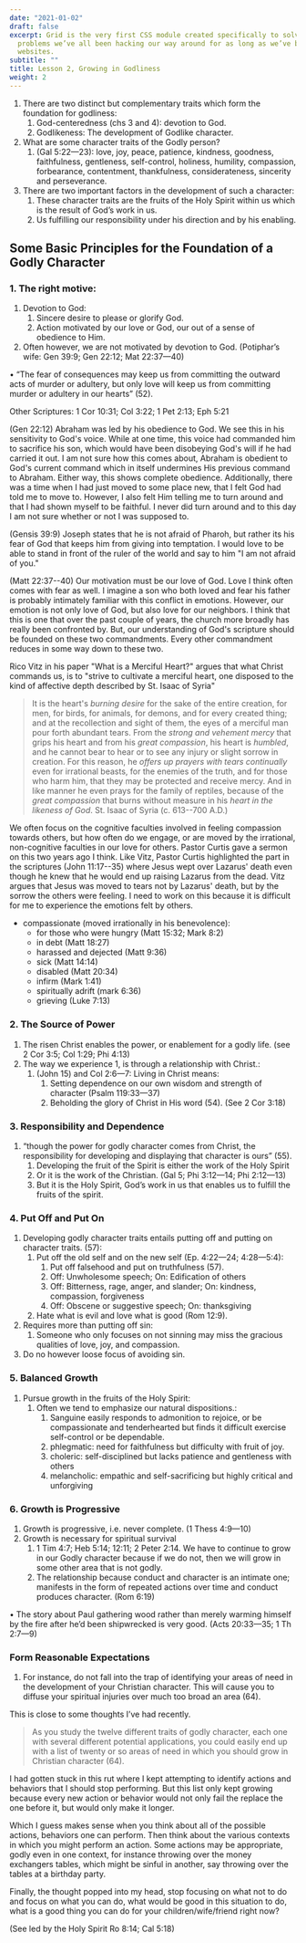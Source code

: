 ```yaml
---
date: "2021-01-02"
draft: false
excerpt: Grid is the very first CSS module created specifically to solve the layout
  problems we’ve all been hacking our way around for as long as we’ve been making
  websites.
subtitle: ""
title: Lesson 2, Growing in Godliness
weight: 2
---
```


1. There are two distinct but complementary traits which form the foundation for godliness:
   1. God-centeredness (chs 3 and 4): devotion to God.
   2. Godlikeness: The development of Godlike character.
2. What are some character traits of the Godly person?
   1. (Gal 5:22—23): love, joy, peace, patience, kindness, goodness, faithfulness, gentleness, self-control, holiness, humility, compassion, forbearance, contentment, thankfulness, considerateness, sincerity and perseverance.
3. There are two important factors in the development of such a character:
   1. These character traits are the fruits of the Holy Spirit within us which is the result of God’s work in us.
   2. Us fulfilling our responsibility under his direction and by his enabling.

## Some Basic Principles for the Foundation of a Godly Character

### 1. The right motive:

1. Devotion to God:
   1. Sincere desire to please or glorify God.
   2. Action motivated by our love or God, our out of a sense of obedience to Him.
2. Often however, we are not motivated by devotion to God. (Potiphar’s wife: Gen 39:9; Gen 22:12; Mat 22:37—40)

• “The fear of consequences may keep us from committing the outward acts of murder or adultery, but only love will keep us from committing murder or adultery in our hearts” (52).

Other Scriptures: 1 Cor 10:31; Col 3:22; 1 Pet 2:13; Eph 5:21

(Gen 22:12) Abraham was led by his obedience to God. We see this in his sensitivity to God's voice. While at one time, this voice had commanded him to sacrifice his son, which would have been disobeying God's will if he had carried it out. I am not sure how this comes about, Abraham is obedient to God's current command which in itself undermines His previous command to Abraham. Either way, this shows complete obedience. Additionally, there was a time when I had just moved to some place new, that I felt God had told me to move to. However, I also felt Him telling me to turn around and that I had shown myself to be faithful. I never did turn around and to this day I am not sure whether or not I was supposed to.

(Gensis 39:9) Joseph states that he is not afraid of Pharoh, but rather its his fear of God that keeps him from giving into temptation. I would love to be able to stand in front of the ruler of the world and say to him "I am not afraid of you."

(Matt 22:37--40) Our motivation must be our love of God. Love I think often comes with fear as well. I imagine a son who both loved and fear his father is probably intimately familiar with this conflict in emotions. However, our emotion is not only love of God, but also love for our neighbors. I think that this is one that over the past couple of years, the church more broadly has really been confronted by. But, our understanding of God's scripture should be founded on these two commandments. Every other commandment reduces in some way down to these two.

Rico Vitz in his paper "What is a Merciful Heart?" argues that what Christ commands us, is to "strive to cultivate a merciful heart, one disposed to the kind of affective depth described by St. Isaac of Syria"

> It is the heart's *burning desire* for the sake of the entire creation, for men, for birds, for animals, for demons, and for every created thing; and at the recollection and sight of them, the eyes of a merciful man pour forth abundant tears. From the *strong and vehement mercy* that grips his heart and from his *great compassion*, his heart is *humbled*, and he cannot bear to hear or to see any injury or slight sorrow in creation. For this reason, he *offers up prayers with tears continually* even for irrational beasts, for the enemies of the truth, and for those who harm him, that they may be protected and receive mercy. And in like manner he even prays for the family of reptiles, because of the *great compassion* that burns without measure in his *heart in the likeness of God*. St. Isaac of Syria (c. 613--700 A.D.)

We often focus on the cognitive faculties involved in feeling compassion towards others, but how often do we engage, or are moved by the irrational, non-cognitive faculties in our love for others. Pastor Curtis gave a sermon on this two years ago I think. Like Vitz, Pastor Curtis highlighted the part in the scriptures (John 11:17--35) where Jesus wept over Lazarus' death even though he knew that he would end up raising Lazarus from the dead. Vitz argues that Jesus was moved to tears not by Lazarus' death, but by the sorrow the others were feeling. I need to work on this because it is difficult for me to experience the emotions felt by others.

* compassionate (moved irrationally in his benevolence):
  * for those who were hungry (Matt 15:32; Mark 8:2)
  * in debt (Matt 18:27)
  * harassed and dejected (Matt 9:36)
  * sick (Matt 14:14)
  * disabled (Matt 20:34)
  * infirm (Mark 1:41)
  * spiritually adrift (mark 6:36)
  * grieving (Luke 7:13)

### 2. The Source of Power

1. The risen Christ enables the power, or enablement for a godly life. (see 2 Cor 3:5; Col 1:29; Phi 4:13)
2. The way we experience 1, is through a relationship with Christ.:
   1. (John 15) and Col 2:6—7: Living in Christ means:
      1. Setting dependence on our own wisdom and strength of character (Psalm 119:33—37)
      2. Beholding the glory of Christ in His word (54). (See 2 Cor 3:18)

### 3. Responsibility and Dependence

1. “though the power for godly character comes from Christ, the responsibility for developing and displaying that character is ours” (55).
   1. Developing the fruit of the Spirit is either the work of the Holy Spirit
   2. Or it is the work of the Christian. (Gal 5; Phi 3:12—14; Phi 2:12—13)
   3. But it is the Holy Spirit, God’s work in us that enables us to fulfill the fruits of the spirit.

### 4. Put Off and Put On

1. Developing godly character traits entails putting off and putting on character traits. (57):
   1. Put off the old self and on the new self (Ep. 4:22—24; 4:28—5:4):
      1. Put off falsehood and put on truthfulness (57).
      2. Off: Unwholesome speech; On: Edification of others
      3. Off: Bitterness, rage, anger, and slander; On: kindness, compassion, forgiveness
      4. Off: Obscene or suggestive speech; On: thanksgiving
   2. Hate what is evil and love what is good (Rom 12:9).
2. Requires more than putting off sin:
   1. Someone who only focuses on not sinning may miss the gracious qualities of love, joy, and compassion.
3. Do no however loose focus of avoiding sin.

### 5. Balanced Growth

1. Pursue growth in the fruits of the Holy Spirit:
   1. Often we tend to emphasize our natural dispositions.:
      1. Sanguine easily responds to admonition to rejoice, or be compassionate and tenderhearted but finds it difficult exercise self-control or be dependable.
      2. phlegmatic: need for faithfulness but difficulty with fruit of joy.
      3. choleric: self-disciplined but lacks patience and gentleness with others
      4. melancholic: empathic and self-sacrificing but highly critical and unforgiving

### 6. Growth is Progressive

1. Growth is progressive, i.e. never complete. (1 Thess 4:9—10)
2. Growth is necessary for spiritual survival
   1. 1 Tim 4:7; Heb 5:14; 12:11; 2 Peter 2:14. We have to continue to grow in our Godly character because if we do not, then we will grow in some other area that is not godly.
   2. The relationship because conduct and character is an intimate one; manifests in the form of repeated actions over time and conduct produces character. (Rom 6:19)

• The story about Paul gathering wood rather than merely warming himself by the fire after he’d been shipwrecked is very good. (Acts 20:33—35; 1 Th 2:7—9)

### Form Reasonable Expectations

1. For instance, do not fall into the trap of identifying your areas of need in the development of your Christian character. This will cause you to diffuse your spiritual injuries over much too broad an area (64).

This is close to some thoughts I’ve had recently.

> As you study the twelve different traits of godly character, each one with several different potential applications, you could easily end up with a list of twenty or so areas of need in which you should grow in Christian character (64).

I had gotten stuck in this rut where I kept attempting to identify actions and behaviors that I should stop performing. But this list only kept growing because every new action or behavior would not only fail the replace the one before it, but would only make it longer. 

Which I guess makes sense when you think about all of the possible actions, behaviors one can perform. Then think about the various contexts in which you might perform an action. Some actions may be appropriate, godly even in one context, for instance throwing over the money exchangers tables, which might be sinful in another, say throwing over the tables at a birthday party.

Finally, the thought popped into my head, stop focusing on what not to do and focus on what you can do, what would be good in this situation to do, what is a good thing you can do for your children/wife/friend right now?

(See led by the Holy Spirit Ro 8:14; Cal 5:18)


